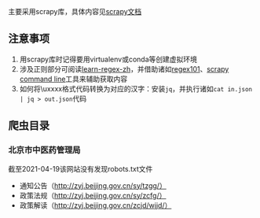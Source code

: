 主要采用scrapy库，具体内容见[scrapy文档](https://docs.scrapy.org/en/latest/intro/tutorial.html)

## 注意事项
1. 用scrapy库时记得要用virtualenv或conda等创建虚拟环境
2. 涉及正则部分可阅读[learn-regex-zh](https://github.com/cdoco/learn-regex-zh)，并借助诸如[regex101](https://regex101.com/)、[scrapy command line](https://docs.scrapy.org/en/latest/intro/tutorial.html#extracting-data)工具来辅助获取内容
3. 如何将\uxxxx格式代码转换为对应的汉字：安装`jq`，并执行诸如`cat in.json | jq > out.json`代码

## 爬虫目录
### 北京市中医药管理局
截至2021-04-19该网站没有发现robots.txt文件
- 通知公告（http://zyj.beijing.gov.cn/sy/tzgg/）
- 政策法规（http://zyj.beijing.gov.cn/sy/zcfg/）
- 政策解读（http://zyj.beijing.gov.cn/zcjd/wjjd/）